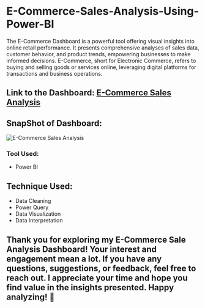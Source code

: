 # E-Commerce-Sales-Analysis-Using-Power-BI

The E-Commerce Dashboard is a powerful tool offering visual insights into online retail performance. It presents comprehensive analyses of sales data, customer behavior, and product trends, empowering businesses to make informed decisions. E-Commerce, short for Electronic Commerce, refers to buying and selling goods or services online, leveraging digital platforms for transactions and business operations.

## Link to the Dashboard: [E-Commerce Sales Analysis](https://app.powerbi.com/view?r=eyJrIjoiZDZjNDVmNzYtODE3Ni00ODFlLWIwZjctZTc2NzkwMTc3MjRhIiwidCI6IjI1ODVhZDNiLWQzYjYtNGNhMC04ZjEwLTJmYTFlNWU1NDY1MyJ9)

## SnapShot of Dashboard:

![E-Commerce Sales Analysis](https://github.com/Ankush-Verma-2807/E-Commerce-Sales-Analysis-Using-Power-BI/assets/155877268/90e10199-e1ee-409b-b018-133b09b6735d)


### Tool Used:
- Power BI

## Technique Used:
- Data Cleaning
- Power Query
- Data Visualization
- Data Interpretation

Thank you for exploring my E-Commerce Sale Analysis Dashboard! Your interest and engagement mean a lot. If you have any questions, suggestions, or feedback, feel free to reach out. I appreciate your time and hope you find value in the insights presented. Happy analyzing! 🚀
- 

